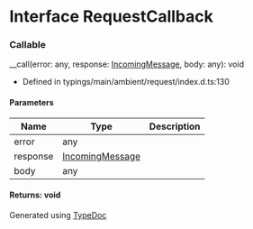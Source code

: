 # Interface RequestCallback


### Callable
__call(error: any, response: [IncomingMessage](_typings_main_ambient_node_index_d_._http_.incomingmessage.md), body: any): void
  
* Defined in typings/main/ambient/request/index.d.ts:130


#### Parameters

| Name | Type | Description |
| ---- | ---- | ---- |
| error | any|  |
| response | [IncomingMessage](_typings_main_ambient_node_index_d_._http_.incomingmessage.md)|  |
| body | any|  |

#### Returns: void



Generated using [TypeDoc](http://typedoc.io)
